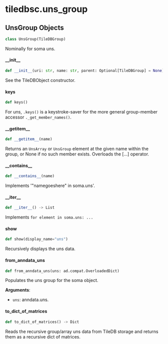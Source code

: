 <a id="tiledbsc.uns_group"></a>

# tiledbsc.uns\_group

<a id="tiledbsc.uns_group.UnsGroup"></a>

## UnsGroup Objects

```python
class UnsGroup(TileDBGroup)
```

Nominally for soma uns.

<a id="tiledbsc.uns_group.UnsGroup.__init__"></a>

#### \_\_init\_\_

```python
def __init__(uri: str, name: str, parent: Optional[TileDBGroup] = None)
```

See the TileDBObject constructor.

<a id="tiledbsc.uns_group.UnsGroup.keys"></a>

#### keys

```python
def keys()
```

For uns, `.keys()` is a keystroke-saver for the more general group-member
accessor `._get_member_names()`.

<a id="tiledbsc.uns_group.UnsGroup.__getitem__"></a>

#### \_\_getitem\_\_

```python
def __getitem__(name)
```

Returns an `UnsArray` or `UnsGroup` element at the given name within the group, or None if
no such member exists.  Overloads the [...] operator.

<a id="tiledbsc.uns_group.UnsGroup.__contains__"></a>

#### \_\_contains\_\_

```python
def __contains__(name)
```

Implements '"namegoeshere" in soma.uns'.

<a id="tiledbsc.uns_group.UnsGroup.__iter__"></a>

#### \_\_iter\_\_

```python
def __iter__() -> List
```

Implements `for element in soma.uns: ...`

<a id="tiledbsc.uns_group.UnsGroup.show"></a>

#### show

```python
def show(display_name="uns")
```

Recursively displays the uns data.

<a id="tiledbsc.uns_group.UnsGroup.from_anndata_uns"></a>

#### from\_anndata\_uns

```python
def from_anndata_uns(uns: ad.compat.OverloadedDict)
```

Populates the uns group for the soma object.

**Arguments**:

- `uns`: anndata.uns.

<a id="tiledbsc.uns_group.UnsGroup.to_dict_of_matrices"></a>

#### to\_dict\_of\_matrices

```python
def to_dict_of_matrices() -> Dict
```

Reads the recursive group/array uns data from TileDB storage and returns them as a recursive dict of matrices.


